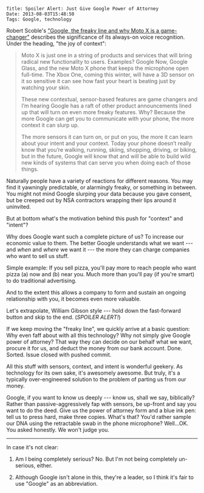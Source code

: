     Title: Spoiler Alert: Just Give Google Power of Attorney
    Date: 2013-08-03T15:48:50
    Tags: Google, technology

Robert Scoble's
["Google, the freaky line and why Moto X is a game-changer"][post]
describes the significance of its always-on voice recognition. Under
the heading, "the joy of context":

> Moto X is just one in a string of products and services that will bring radical new functionality to users. Examples? Google Now, Google Glass, and the new Moto X phone that keeps the microphone open full-time. The Xbox One, coming this winter, will have a 3D sensor on it so sensitive it can see how fast your heart is beating just by watching your skin.
> 
> These new contextual, sensor-based features are game changers and I’m hearing Google has a raft of other product announcements lined up that will turn on even more freaky features. Why? Because the more Google can get you to communicate with your phone, the more context it can slurp up.
> 
> The more sensors it can turn on, or put on you, the more it can learn about your intent and your context. Today your phone doesn’t really know that you’re walking, running, skiing, shopping, driving, or biking, but in the future, Google will know that and will be able to build wild new kinds of systems that can serve you when doing each of those things.

Naturally people have a variety of reactions for different reasons.
You may find it yawningly predictable, or alarmingly freaky, or
something in between. You might not mind Google slurping your data
because you gave consent, but be creeped out by NSA contractors
wrapping their lips around it uninvited.

But at bottom what's the motivation behind this push for "context" and
"intent"?

<!-- more -->

Why does Google want such a complete picture of us? To increase our
economic value to them. The better Google understands what we want ---
and _when_ and _where_ we want it --- the more they can charge
companies who want to sell us stuff.

Simple example: If you sell pizza, you'll pay more to reach people who
want pizza (a) now and (b) near you. Much more than you'll pay (if
you're smart) to do traditional advertising.

And to the extent this allows a company to form and sustain an ongoing
relationship with you, it becomes even more valuable.

Let's extrapolate, William Gibson style --- hold down the fast-forward
button and skip to the end. (_SPOILER ALERT!_)

If we keep moving the "freaky line", we quickly arrive at a basic
question: Why even faff about with all this technology? Why not simply
give Google power of attorney?  That way they can decide on our behalf
what we want, procure it for us, and deduct the money from our bank
account. Done. Sorted. Issue closed with pushed commit.

All this stuff with sensors, context, and intent is wonderful geekery.
As technology for its own sake, it's awesomely awesome. But truly,
it's a typically over-engineered solution to the problem of parting us
from our money.

Google, if you want to know us deeply --- know us, shall we say,
biblically?  Rather than passive-aggressively fap with sensors, be
up-front and say you want to do the deed. Give us the power of
attorney form and a blue ink pen: tell us to press hard, make three
copies. What's that? You'd rather sample our DNA using the retractable
swab in the phone microphone? Well...OK. You asked honestly. We won't
judge you.


---

In case it's not clear:

1. Am I being completely serious? No. But I'm not being completely un-serious, either.

2. Although Google isn't alone in this, they're a leader, so I think it's fair to use "Google" as an abbreviation.

[post]: http://thenextweb.com/google/2013/08/02/google-the-freaky-line-and-why-moto-x-is-a-game-changer/
